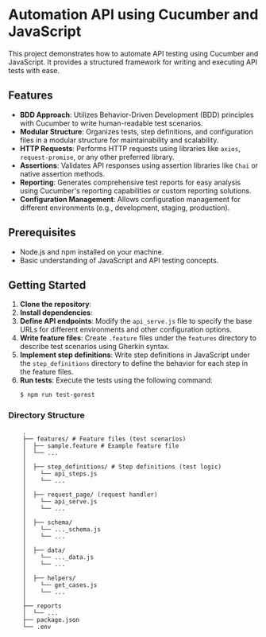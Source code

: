 # Automation API using Cucumber and JavaScript
This project demonstrates how to automate API testing using Cucumber and JavaScript. It provides a structured framework for writing and executing API tests with ease.

## Features
- **BDD Approach**: Utilizes Behavior-Driven Development (BDD) principles with Cucumber to write human-readable test scenarios.
- **Modular Structure**: Organizes tests, step definitions, and configuration files in a modular structure for maintainability and scalability.
- **HTTP Requests**: Performs HTTP requests using libraries like `axios`, `request-promise`, or any other preferred library.
- **Assertions**: Validates API responses using assertion libraries like `Chai` or native assertion methods.
- **Reporting**: Generates comprehensive test reports for easy analysis using Cucumber's reporting capabilities or custom reporting solutions.
- **Configuration Management**: Allows configuration management for different environments (e.g., development, staging, production).

## Prerequisites
- Node.js and npm installed on your machine.
- Basic understanding of JavaScript and API testing concepts.

## Getting Started
1. **Clone the repository**:
2. **Install dependencies**:
3. **Define API endpoints**:
    Modify the `api_serve.js` file to specify the base URLs for different environments and other configuration options.
4. **Write feature files**:
    Create `.feature` files under the `features` directory to describe test scenarios using Gherkin syntax.
5. **Implement step definitions**:
    Write step definitions in JavaScript under the `step_definitions` directory to define the behavior for each step in the feature files.
6. **Run tests**:
    Execute the tests using the following command:
    ```sh
    $ npm run test-gorest
    ```

### Directory Structure
        .
        ├── features/ # Feature files (test scenarios)
        │  ├── sample.feature # Example feature file
        │  └── ...
        │
        │  ├── step_definitions/ # Step definitions (test logic)
        │    └── api_steps.js
        │    └── ...
        │
        │  ├── request_page/ (request handler)
        │    └── api_serve.js
        │    └── ...
        │
        │  ├── schema/
        │    └── ..._schema.js
        │    └── ...
        │
        │  ├── data/
        │    └── ..._data.js
        │    └── ...
        │
        │  ├── helpers/
        │    └── get_cases.js
        │    └── ...
        │
        ├── reports
        │  └── ...
        ├── package.json
        └── .env
